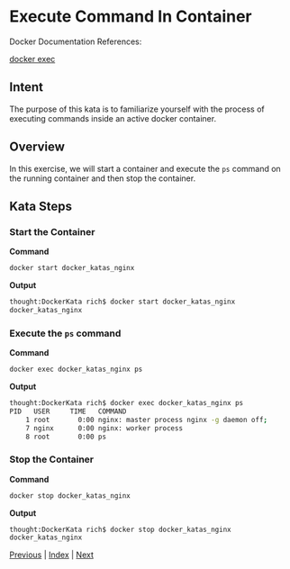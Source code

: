 # Execute Command In Container

Docker Documentation References:

[docker exec](https://docs.docker.com/engine/reference/commandline/exec/)

## Intent

The purpose of this kata is to familiarize yourself with the process of executing commands inside an active docker container.

## Overview

In this exercise, we will start a container and execute the `ps` command on the running container and then stop the container.

## Kata Steps

### Start the Container

**Command**

```bash
docker start docker_katas_nginx
```

**Output**

```bash
thought:DockerKata rich$ docker start docker_katas_nginx
docker_katas_nginx
```

### Execute the `ps` command

**Command**

```bash
docker exec docker_katas_nginx ps
```

**Output**

```bash
thought:DockerKata rich$ docker exec docker_katas_nginx ps
PID   USER     TIME   COMMAND
    1 root       0:00 nginx: master process nginx -g daemon off;
    7 nginx      0:00 nginx: worker process
    8 root       0:00 ps
```

### Stop the Container

**Command**

```bash
docker stop docker_katas_nginx
```

**Output**

```bash
thought:DockerKata rich$ docker stop docker_katas_nginx
docker_katas_nginx
```

[Previous](09_delete_image_by_tag.md) | [Index](README.md) | [Next](11_change_container_state.md)

